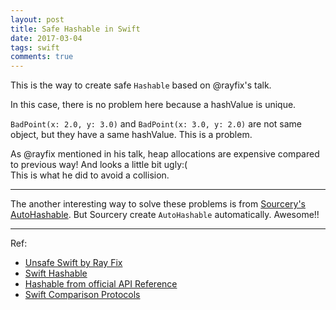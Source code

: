 ```yaml
---
layout: post
title: Safe Hashable in Swift
date: 2017-03-04
tags: swift
comments: true
---
```


This is the way to create safe `Hashable` based on @rayfix's talk.

<script src="https://gist.github.com/pixyzehn/f26c5f976d60abc4452d187029263006.js"></script>

In this case, there is no problem here because a hashValue is unique.

<script src="https://gist.github.com/pixyzehn/ce4af7f4dbdcbe9e1c7bb9d87228bf72.js"></script>

`BadPoint(x: 2.0, y: 3.0)` and `BadPoint(x: 3.0, y: 2.0)` are not same object, but they have a same hashValue. This is a problem.

<script src="https://gist.github.com/pixyzehn/c60fa4dcc9023236dc0a25c28e93e3da.js"></script>

As @rayfix mentioned in his talk, heap allocations are expensive compared to previous way! And looks a little bit ugly:(  
This is what he did to avoid a collision.

<script src="https://gist.github.com/pixyzehn/f36b2101d2640c27a6053e0a84cba797.js"></script>

---

The another interesting way to solve these problems is from [Sourcery's AutoHashable](https://github.com/krzysztofzablocki/Sourcery/blob/master/Templates/AutoHashable.stencil). But Sourcery create `AutoHashable` automatically. Awesome!!

<script src="https://gist.github.com/pixyzehn/7ad2ecdffb6a93aa10e1fc88fef8f6dc.js"></script>

---

Ref:

- [Unsafe Swift by Ray Fix](https://speakerdeck.com/rayfix/unsafe-swift)
- [Swift Hashable](https://useyourloaf.com/blog/swift-hashable/)
- [Hashable from official API Reference](https://developer.apple.com/reference/swift/hashable)
- [Swift Comparison Protocols](http://nshipster.com/swift-comparison-protocols/)
